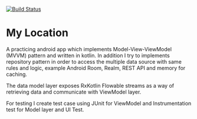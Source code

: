 [![Build Status](https://travis-ci.org/valacuz/MyLocation.svg?branch=master)](https://travis-ci.org/valacuz/MyLocation)

# My Location

A practicing android app which implements Model-View-ViewModel (MVVM) pattern and written in kotlin. In addition I try to implements repository pattern in order to access the multiple data source with same rules and logic, example Android Room, Realm, REST API and memory for caching.

The data model layer exposes RxKotlin Flowable streams as a way of retrieving data and communicate with ViewModel layer.

For testing I create test case using JUnit for ViewModel and Instrumentation test for Model layer and UI Test.